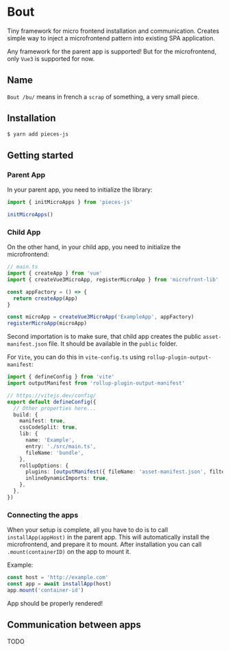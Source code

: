 # Bout

Tiny framework for micro frontend installation and communication. Creates simple way to inject a microfrontend pattern into existing SPA application.

Any framework for the parent app is supported! But for the microfrontend, only `Vue3` is supported for now.

## Name

`Bout /bu/` means in french a `scrap` of something, a very small piece.

## Installation

```bash
$ yarn add pieces-js
```

## Getting started

### Parent App

In your parent app, you need to initialize the library:

```ts
import { initMicroApps } from 'pieces-js'

initMicroApps()
```

### Child App

On the other hand, in your child app, you need to initialize the microfrontend:

```ts
// main.ts
import { createApp } from 'vue'
import { createVue3MicroApp, registerMicroApp } from 'microfront-lib'

const appFactory = () => {
  return createApp(App)
}

const microApp = createVue3MicroApp('ExampleApp', appFactory)
registerMicroApp(microApp)
```

Second importation is to make sure, that child app creates the public `asset-manifest.json` file. It should be available in the `public` folder.

For `Vite`, you can do this in `vite-config.ts` using `rollup-plugin-output-manifest`:

```ts
import { defineConfig } from 'vite'
import outputManifest from 'rollup-plugin-output-manifest'

// https://vitejs.dev/config/
export default defineConfig({
  // Other properties here...
  build: {
    manifest: true,
    cssCodeSplit: true,
    lib: {
      name: 'Example',
      entry: './src/main.ts',
      fileName: 'bundle',
    },
    rollupOptions: {
      plugins: [outputManifest({ fileName: 'asset-manifest.json', filter: () => true })],
      inlineDynamicImports: true,
    },
  },
})
```

### Connecting the apps

When your setup is complete, all you have to do is to call `installApp(appHost)` in the parent app. This will automatically install the microfrontend, and prepare it to mount. After installation you can call `.mount(containerID)` on the app to mount it.

Example:

```ts
const host = 'http://example.com'
const app = await installApp(host)
app.mount('container-id')
```

App should be properly rendered!

## Communication between apps

TODO
